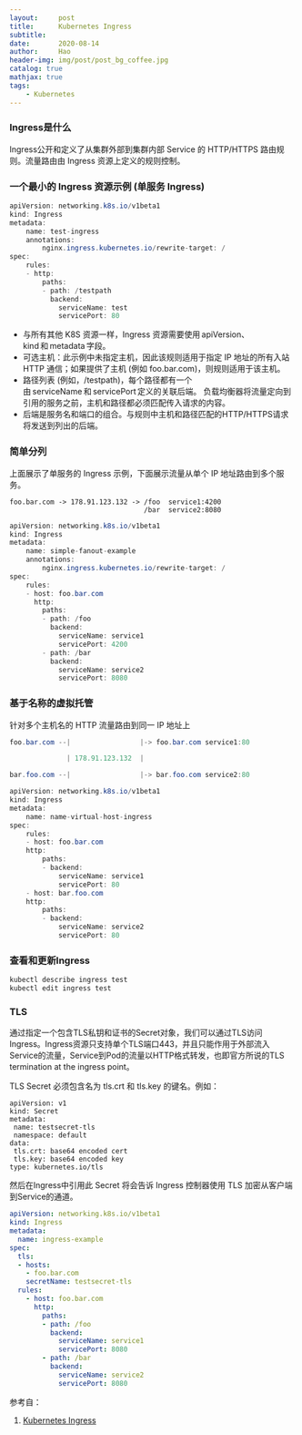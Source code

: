 ```yaml
---
layout:     post
title:      Kubernetes Ingress
subtitle:   
date:       2020-08-14
author:     Hao
header-img: img/post/post_bg_coffee.jpg
catalog: true
mathjax: true
tags:
    - Kubernetes
---
```


### Ingress是什么

Ingress公开和定义了从集群外部到集群内部 Service 的 HTTP/HTTPS 路由规则。流量路由由 Ingress 资源上定义的规则控制。

### 一个最小的 Ingress 资源示例 (单服务 Ingress)

```java
apiVersion: networking.k8s.io/v1beta1 
kind: Ingress 
metadata: 
    name: test-ingress 
    annotations: 
        nginx.ingress.kubernetes.io/rewrite-target: / 
spec: 
    rules: 
    - http: 
        paths: 
        - path: /testpath 
          backend: 
            serviceName: test 
            servicePort: 80 
```

+ 与所有其他 K8S 资源一样，Ingress 资源需要使用 apiVersion、kind 和 metadata 字段。 
+ 可选主机：此示例中未指定主机，因此该规则适用于指定 IP 地址的所有入站 HTTP 通信；如果提供了主机 (例如 foo.bar.com)，则规则适用于该主机。 
+ 路径列表 (例如，/testpath)，每个路径都有一个由 serviceName 和 servicePort 定义的关联后端。 
负载均衡器将流量定向到引用的服务之前，主机和路径都必须匹配传入请求的内容。 
+ 后端是服务名和端口的组合。与规则中主机和路径匹配的HTTP/HTTPS请求将发送到列出的后端。


### 简单分列

上面展示了单服务的 Ingress 示例，下面展示流量从单个 IP 地址路由到多个服务。

```
foo.bar.com -> 178.91.123.132 -> /foo  service1:4200 
                                 /bar  service2:8080 
```

```java
apiVersion: networking.k8s.io/v1beta1 
kind: Ingress
metadata: 
    name: simple-fanout-example 
    annotations: 
        nginx.ingress.kubernetes.io/rewrite-target: / 
spec: 
    rules: 
    - host: foo.bar.com 
      http: 
        paths: 
        - path: /foo 
          backend: 
            serviceName: service1 
            servicePort: 4200 
        - path: /bar 
          backend: 
            serviceName: service2 
            servicePort: 8080
```

### 基于名称的虚拟托管
针对多个主机名的 HTTP 流量路由到同一 IP 地址上

```java
foo.bar.com --|                 |-> foo.bar.com service1:80 

              | 178.91.123.132  | 

bar.foo.com --|                 |-> bar.foo.com service2:80
``` 

```java
apiVersion: networking.k8s.io/v1beta1 
kind: Ingress 
metadata: 
    name: name-virtual-host-ingress 
spec: 
    rules: 
    - host: foo.bar.com 
    http: 
        paths: 
        - backend: 
            serviceName: service1 
            servicePort: 80 
    - host: bar.foo.com 
    http: 
        paths: 
        - backend: 
            serviceName: service2 
            servicePort: 80 
```

### 查看和更新Ingress 
```java
kubectl describe ingress test 
kubectl edit ingress test 
```

### TLS

通过指定一个包含TLS私钥和证书的Secret对象，我们可以通过TLS访问Ingress。Ingress资源只支持单个TLS端口443，并且只能作用于外部流入Service的流量，Service到Pod的流量以HTTP格式转发，也即官方所说的TLS termination at the ingress point。

 TLS Secret 必须包含名为 tls.crt 和 tls.key 的键名。例如：

 ```
apiVersion: v1
kind: Secret
metadata:
  name: testsecret-tls
  namespace: default
data:
  tls.crt: base64 encoded cert
  tls.key: base64 encoded key
type: kubernetes.io/tls
 ```

然后在Ingress中引用此 Secret 将会告诉 Ingress 控制器使用 TLS 加密从客户端到Service的通道。

```yml
apiVersion: networking.k8s.io/v1beta1
kind: Ingress
metadata:
  name: ingress-example
spec:
  tls:
  - hosts:
    - foo.bar.com
    secretName: testsecret-tls
  rules: 
    - host: foo.bar.com 
      http: 
        paths: 
        - path: /foo 
          backend: 
            serviceName: service1 
            servicePort: 8080 
        - path: /bar 
          backend: 
            serviceName: service2 
            servicePort: 8080
```

参考自：
1. [Kubernetes Ingress](https://kubernetes.io/zh/docs/concepts/services-networking/ingress/)


